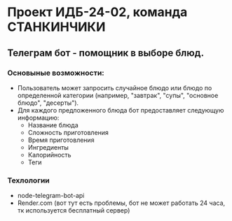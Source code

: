 # Проект ИДБ-24-02, команда СТАНКИНЧИКИ

## Телеграм бот - помощник в выборе блюд.

### Основыные возможности:

 - Пользователь может запросить случайное блюдо или блюдо по определенной категории (например, "завтрак", "супы", "основное блюдо", "десерты").
- Для каждого предложенного блюда бот предоставляет следующую информацию:
  - Название блюда
  - Сложность приготовления
  - Время приготовления
  - Ингредиенты
  - Калорийность
  - Теги


### Техлологии

 - node-telegram-bot-api
 - Render.com (вот тут есть проблемы, бот не может работать 24 часа, тк используется бесплатный сервер)

